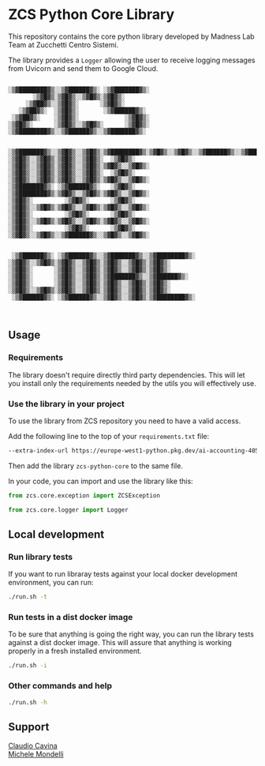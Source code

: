 # ZCS Python Core Library

This repository contains the core python library developed by Madness Lab Team at Zucchetti Centro Sistemi.

The library provides a `Logger` allowing the user to receive logging messages from Uvicorn and send them to Google Cloud.

```text

░▒▓████████▓▒░░▒▓██████▓▒░ ░▒▓███████▓▒░                                             
       ░▒▓█▓▒░▒▓█▓▒░░▒▓█▓▒░▒▓█▓▒░                                                    
     ░▒▓██▓▒░░▒▓█▓▒░      ░▒▓█▓▒░                                                    
   ░▒▓██▓▒░  ░▒▓█▓▒░       ░▒▓██████▓▒░                                              
 ░▒▓██▓▒░    ░▒▓█▓▒░             ░▒▓█▓▒░                                             
░▒▓█▓▒░      ░▒▓█▓▒░░▒▓█▓▒░      ░▒▓█▓▒░                                             
░▒▓████████▓▒░░▒▓██████▓▒░░▒▓███████▓▒░                                              
                                                                                     
                                                                                     
░▒▓███████▓▒░░▒▓█▓▒░░▒▓█▓▒░▒▓████████▓▒░▒▓█▓▒░░▒▓█▓▒░░▒▓██████▓▒░░▒▓███████▓▒░       
░▒▓█▓▒░░▒▓█▓▒░▒▓█▓▒░░▒▓█▓▒░  ░▒▓█▓▒░   ░▒▓█▓▒░░▒▓█▓▒░▒▓█▓▒░░▒▓█▓▒░▒▓█▓▒░░▒▓█▓▒░      
░▒▓█▓▒░░▒▓█▓▒░▒▓█▓▒░░▒▓█▓▒░  ░▒▓█▓▒░   ░▒▓█▓▒░░▒▓█▓▒░▒▓█▓▒░░▒▓█▓▒░▒▓█▓▒░░▒▓█▓▒░      
░▒▓███████▓▒░ ░▒▓██████▓▒░   ░▒▓█▓▒░   ░▒▓████████▓▒░▒▓█▓▒░░▒▓█▓▒░▒▓█▓▒░░▒▓█▓▒░      
░▒▓█▓▒░         ░▒▓█▓▒░      ░▒▓█▓▒░   ░▒▓█▓▒░░▒▓█▓▒░▒▓█▓▒░░▒▓█▓▒░▒▓█▓▒░░▒▓█▓▒░      
░▒▓█▓▒░         ░▒▓█▓▒░      ░▒▓█▓▒░   ░▒▓█▓▒░░▒▓█▓▒░▒▓█▓▒░░▒▓█▓▒░▒▓█▓▒░░▒▓█▓▒░      
░▒▓█▓▒░         ░▒▓█▓▒░      ░▒▓█▓▒░   ░▒▓█▓▒░░▒▓█▓▒░░▒▓██████▓▒░░▒▓█▓▒░░▒▓█▓▒░      
                                                                                     
                                                                                     
 ░▒▓██████▓▒░ ░▒▓██████▓▒░░▒▓███████▓▒░░▒▓████████▓▒░                                
░▒▓█▓▒░░▒▓█▓▒░▒▓█▓▒░░▒▓█▓▒░▒▓█▓▒░░▒▓█▓▒░▒▓█▓▒░                                       
░▒▓█▓▒░      ░▒▓█▓▒░░▒▓█▓▒░▒▓█▓▒░░▒▓█▓▒░▒▓█▓▒░                                       
░▒▓█▓▒░      ░▒▓█▓▒░░▒▓█▓▒░▒▓███████▓▒░░▒▓██████▓▒░                                  
░▒▓█▓▒░      ░▒▓█▓▒░░▒▓█▓▒░▒▓█▓▒░░▒▓█▓▒░▒▓█▓▒░                                       
░▒▓█▓▒░░▒▓█▓▒░▒▓█▓▒░░▒▓█▓▒░▒▓█▓▒░░▒▓█▓▒░▒▓█▓▒░                                       
 ░▒▓██████▓▒░ ░▒▓██████▓▒░░▒▓█▓▒░░▒▓█▓▒░▒▓████████▓▒░                                
                                                                                     
                                                                                                                  
```

## Usage

### Requirements

The library doesn't require directly third party dependencies. This will let you install only the requirements needed by the utils you will effectively use.

### Use the library in your project

To use the library from ZCS repository you need to have a valid access.

Add the following line to the top of your `requirements.txt` file:

```bash
--extra-index-url https://europe-west1-python.pkg.dev/ai-accounting-405809/python/simple/
```

Then add the library `zcs-python-core` to the same file.

In your code, you can import and use the library like this:

```python
from zcs.core.exception import ZCSException
```

```python
from zcs.core.logger import Logger
```

## Local development

### Run library tests

If you want to run libraray tests against your local docker development environment, you can run:

```bash
./run.sh -t
```

### Run tests in a dist docker image

To be sure that anything is going the right way, you can run the library tests against a dist docker image. This will assure that anything is working properly in a fresh installed environment.

```bash
./run.sh -i
```

### Other commands and help

```bash
./run.sh -h
```

## Support

[Claudio Cavina](mailto:c.cavina@zcscompany.com)  
[Michele Mondelli](mailto:m.mondelli@zcscompany.com)

